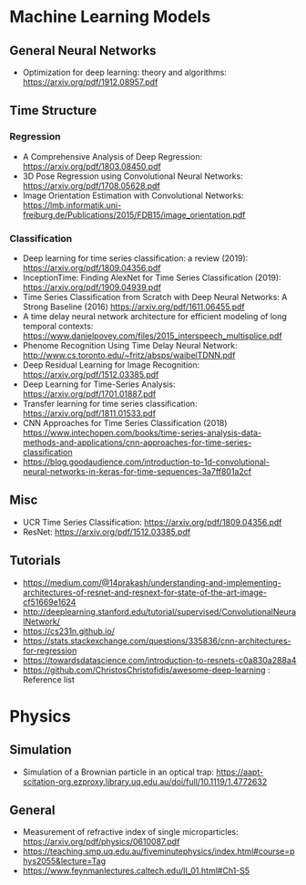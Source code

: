 # Machine Learning Models
## General Neural Networks
- Optimization for deep learning: theory and algorithms: https://arxiv.org/pdf/1912.08957.pdf
## Time Structure
### Regression
- A Comprehensive Analysis of Deep Regression: https://arxiv.org/pdf/1803.08450.pdf
- 3D Pose Regression using Convolutional Neural Networks: https://arxiv.org/pdf/1708.05628.pdf
- Image Orientation Estimation with
Convolutional Networks: https://lmb.informatik.uni-freiburg.de/Publications/2015/FDB15/image_orientation.pdf

### Classification
- Deep learning for time series classification: a review (2019): https://arxiv.org/pdf/1809.04356.pdf
- InceptionTime: Finding AlexNet for Time Series
Classification (2019): https://arxiv.org/pdf/1909.04939.pdf
- Time Series Classification from Scratch with Deep
Neural Networks: A Strong Baseline (2016) https://arxiv.org/pdf/1611.06455.pdf
- A time delay neural network architecture for efficient modeling of long
temporal contexts: https://www.danielpovey.com/files/2015_interspeech_multisplice.pdf
- Phenome Recognition Using Time Delay Neural Network: http://www.cs.toronto.edu/~fritz/absps/waibelTDNN.pdf
- Deep Residual Learning for Image Recognition: https://arxiv.org/pdf/1512.03385.pdf
- Deep Learning for Time-Series Analysis: https://arxiv.org/pdf/1701.01887.pdf
- Transfer learning for time series classification: https://arxiv.org/pdf/1811.01533.pdf
- CNN Approaches for Time Series Classification (2018) https://www.intechopen.com/books/time-series-analysis-data-methods-and-applications/cnn-approaches-for-time-series-classification
- https://blog.goodaudience.com/introduction-to-1d-convolutional-neural-networks-in-keras-for-time-sequences-3a7ff801a2cf
  
## Misc
- UCR Time Series Classification: https://arxiv.org/pdf/1809.04356.pdf
- ResNet: https://arxiv.org/pdf/1512.03385.pdf

## Tutorials
- https://medium.com/@14prakash/understanding-and-implementing-architectures-of-resnet-and-resnext-for-state-of-the-art-image-cf51669e1624
- http://deeplearning.stanford.edu/tutorial/supervised/ConvolutionalNeuralNetwork/
- https://cs231n.github.io/
- https://stats.stackexchange.com/questions/335836/cnn-architectures-for-regression
- https://towardsdatascience.com/introduction-to-resnets-c0a830a288a4
- https://github.com/ChristosChristofidis/awesome-deep-learning : Reference list

# Physics
## Simulation
- Simulation of a Brownian particle in an optical trap: https://aapt-scitation-org.ezproxy.library.uq.edu.au/doi/full/10.1119/1.4772632
## General 
- Measurement of refractive index of single microparticles: https://arxiv.org/pdf/physics/0610087.pdf
- https://teaching.smp.uq.edu.au/fiveminutephysics/index.html#course=phys2055&lecture=Tag
- https://www.feynmanlectures.caltech.edu/II_01.html#Ch1-S5